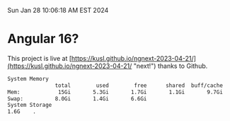 Sun Jan 28 10:06:18 AM EST 2024

# Angular 16?


This project is live at [https://kusl.github.io/ngnext-2023-04-21/](https://kusl.github.io/ngnext-2023-04-21/ "next!") thanks to Github.

```bash
System Memory
               total        used        free      shared  buff/cache   available
Mem:            15Gi       5.3Gi       1.7Gi       1.1Gi       9.7Gi       9.9Gi
Swap:          8.0Gi       1.4Gi       6.6Gi
System Storage
1.6G	.
